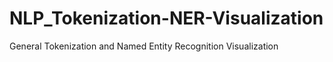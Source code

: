 # NLP_Tokenization-NER-Visualization
General Tokenization and Named Entity Recognition Visualization  
